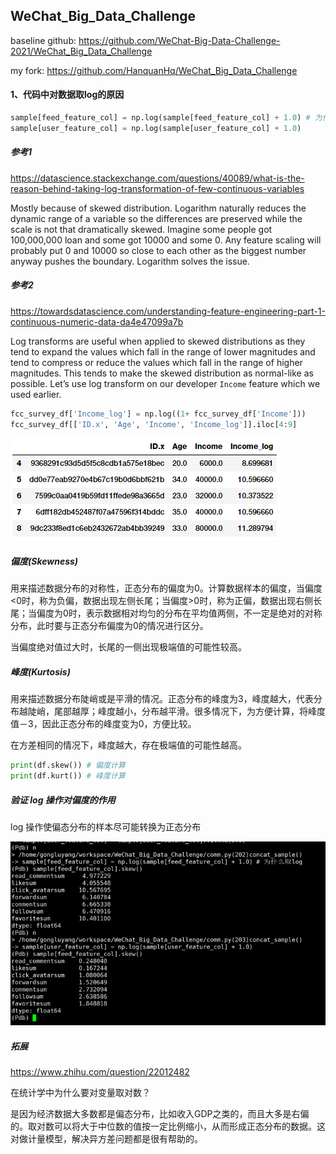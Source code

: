 ## WeChat_Big_Data_Challenge

baseline github: https://github.com/WeChat-Big-Data-Challenge-2021/WeChat_Big_Data_Challenge

my fork: https://github.com/HanquanHq/WeChat_Big_Data_Challenge

#### 1、代码中对数据取log的原因

```python
sample[feed_feature_col] = np.log(sample[feed_feature_col] + 1.0) # 为什么取log
sample[user_feature_col] = np.log(sample[user_feature_col] + 1.0)
```

##### 参考1

https://datascience.stackexchange.com/questions/40089/what-is-the-reason-behind-taking-log-transformation-of-few-continuous-variables

Mostly because of skewed distribution. Logarithm naturally reduces the dynamic range of a variable so the differences are preserved while the scale is not that dramatically skewed. Imagine some people got 100,000,000 loan and some got 10000 and some 0. Any feature scaling will probably put 0 and 10000 so close to each other as the biggest number anyway pushes the boundary. Logarithm solves the issue.

##### 参考2

https://towardsdatascience.com/understanding-feature-engineering-part-1-continuous-numeric-data-da4e47099a7b

Log transforms are useful when applied to skewed distributions as they tend to expand the values which fall in the range of lower magnitudes and tend to compress or reduce the values which fall in the range of higher magnitudes. This tends to make the skewed distribution as normal-like as possible. Let’s use log transform on our developer `Income` feature which we used earlier.

```python
fcc_survey_df['Income_log'] = np.log((1+ fcc_survey_df['Income']))
fcc_survey_df[['ID.x', 'Age', 'Income', 'Income_log']].iloc[4:9]
```

![image-20210610164317646](../../images/image-20210610164317646.png)

##### 偏度(Skewness)

用来描述数据分布的对称性，正态分布的偏度为0。计算数据样本的偏度，当偏度<0时，称为负偏，数据出现左侧长尾；当偏度>0时，称为正偏，数据出现右侧长尾；当偏度为0时，表示数据相对均匀的分布在平均值两侧，不一定是绝对的对称分布，此时要与正态分布偏度为0的情况进行区分。

当偏度绝对值过大时，长尾的一侧出现极端值的可能性较高。

##### 峰度(Kurtosis)

用来描述数据分布陡峭或是平滑的情况。正态分布的峰度为3，峰度越大，代表分布越陡峭，尾部越厚；峰度越小，分布越平滑。很多情况下，为方便计算，将峰度值－3，因此正态分布的峰度变为0，方便比较。

在方差相同的情况下，峰度越大，存在极端值的可能性越高。

```python
print(df.skew()) # 偏度计算
print(df.kurt()) # 峰度计算
```

##### 验证 log 操作对偏度的作用

log 操作使偏态分布的样本尽可能转换为正态分布

![image-20210610164554631](../../images/image-20210610164554631.png)

##### 拓展

https://www.zhihu.com/question/22012482

在统计学中为什么要对变量取对数？

是因为经济数据大多数都是偏态分布，比如收入GDP之类的，而且大多是右偏的。取对数可以将大于中位数的值按一定比例缩小，从而形成正态分布的数据。这对做计量模型，解决异方差问题都是很有帮助的。